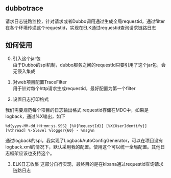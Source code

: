 ## dubbotrace
请求日志链路监控，针对请求或者Dubbo调用通过生成全局requestid，通过filter在各个环境传递这个requestid，实现在ELK通过requestid查询请求链路日志

## 如何使用
0. 引入这个jar包  
由于Dubbo的spi机制，dubbo服务之间的requestId只要引用了这个jar包，会无侵入集成

1. 对web项目配置TraceFilter  
用于针对每个http请求生成requestid，最好配置为第一个filter

2. 设置日志打印格式

我们需要规范每个项目的日志输出格式
requestid存储在MDC中，如果是logback，通过%X输出，如下

```
%d{yyyy-MM-dd HH:mm:ss.SSS} [%X{RequestId}] [%X{UserIdentify}] [%thread] %-5level %logger{60} - %msg%n
```


通过logback的spi，我实现了LogbackAutoConfigGenerator，可以在项目没有logback.xml的情况下，默认采用我的配置。使用这个可以统一全局配置。其他日志框架应该也支持这个。  

3. ELK日志收集
这部分自行实现，最终目的是在kibana通过requestid查询请求链路日志

